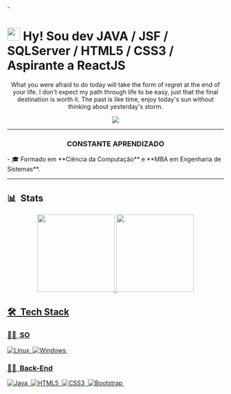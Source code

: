 -<h1 align="left"><img src="https://raw.githubusercontent.com/kaueMarques/kaueMarques/master/hi.gif" width="30px"> Hy! Sou dev JAVA / JSF / SQLServer / HTML5 / CSS3 /  Aspirante a ReactJS </h1>
<div align="center">
   <p>What you were afraid to do today will take the form of regret at the end of your life. I don't expect my path through life to be easy, just that the final destination is worth it. The past is like time, enjoy today's sun without thinking about yesterday's storm.</p>
</div>
<div align="center">
   <a href="https://www.linkedin.com/in/ricardo-b-80317b19b/" target="_parent"><img src="https://img.shields.io/badge/-LinkedIn-%230077B5?style=for-the-badge&logo=linkedin&logoColor=white" target="_parent"></a>
</div>

***
<div align="center">
   <h3> CONSTANTE APRENDIZADO </h3>
</div>
- 🎓 Formado em **Ciência da Computação** e **MBA em Engenharia de Sistemas**.

***
## 📊 &nbsp;Stats

<div align="center">
  <a href="https://github.com/ricardobad51">
  <img height="180em" src="https://github-readme-stats.vercel.app/api?username=ricardobad51&show_icons=true&theme=dracula&include_all_commits=true&count_private=true"/>
  <img height="180em" src="https://github-readme-stats.vercel.app/api/top-langs/?username=ricardobad51&layout=compact&langs_count=7&theme=dracula"/>
</div>

## 🛠 &nbsp;Tech Stack
### 👩‍💻 &nbsp;SO
![Linux](https://img.shields.io/badge/-Linux-FCC624?style=flat&logo=Linux)&nbsp;
![Windows](https://img.shields.io/badge/-Windows-0078D6?style=flat&logo=Windows)&nbsp;
  
### 👩‍💻 &nbsp;Back-End
![Java](https://img.shields.io/badge/-Java-007396?style=flat&logo=java)&nbsp;
![HTML5](https://img.shields.io/badge/-HTML5-E34F26?style=flat&logo=HTML5)&nbsp;
![CSS3](https://img.shields.io/badge/-CSS3-1572B6?style=flat&logo=CSS3)&nbsp;
![Bootstrap](https://img.shields.io/badge/-Bootstrap-7952B3?style=flat&logo=Bootstrap)&nbsp;

<!---
ricardobad51/ricardobad51 is a ✨ special ✨ repository because its `README.md` (this file) appears on your GitHub profile.
You can click the Preview link to take a look at your changes.
--->
